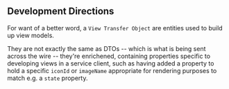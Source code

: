 ## Development Directions ##

For want of a better word, a `View Transfer Object` 
are entities used to build up view models. 

They are not exactly the same as DTOs -- which is what 
is being sent across the wire -- they're enrichened, containing
properties specific to developing views in a service client,
such as having added a property to hold a specific `iconId`
or `imageName` appropriate for rendering purposes to match e.g. a `state` property.



